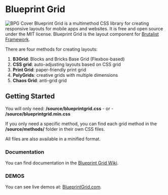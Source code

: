 # Blueprint Grid
![BPG Cover](http://www.blueprintgrid.com/core/files/images/bpg_social21.jpg)
Blueprint Grid is a multimethod CSS library for creating responsive layouts for mobile apps and websites. It is free and open source under the MIT license. Blueprint Grid is the layout component for [Brutalist Framework](http://www.brutalistframework.com). 

There are four methods for creating layouts: 
1. **B3Grid**: Blocks and Bricks Base Grid (Flexbox-based)
2. **CSS grid**: auto-adjusting layouts based on CSS grid
3. **Print Grid**: paper-friendly print grid
4. **PolyGrids**: creative grids with multiple dimensions
5. **Chaos Grid**: anti-grid grid

## Getting Started
You will only need: **/source/blueprintgrid.css** - or - **/source/blueprintgrid.min.css**

If you only need a specific method, you can find each grid method in the **/source/methods/** folder in their own CSS files.

All files are also available in a minified format. 

### Documentation
You can find documentation in the [Blueprint Grid Wiki](https://github.com/pinecreativelabs/Blueprint-Grid/wiki).

### DEMOS
You can see live demos at: [BlueprintGrid.com](http://www.blueprintgrid.com).
